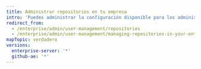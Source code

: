 ```yaml
---
title: Administrar repositorios en tu empresa
intro: 'Puedes administrar la configuración disponible para los administradores de repositorios en tu empresa.'
redirect_from:
  - /enterprise/admin/user-management/repositories
  - /enterprise/admin/user-management/managing-repositories-in-your-enterprise
mapTopic: verdadero
versions:
  enterprise-server: '*'
  github-ae: '*'
---
```


